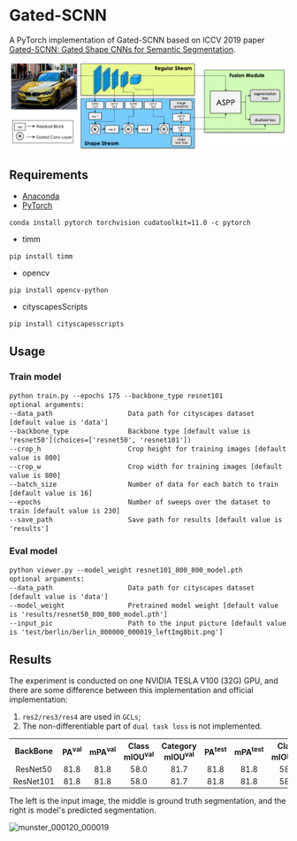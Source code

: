# Gated-SCNN

A PyTorch implementation of Gated-SCNN based on ICCV 2019
paper [Gated-SCNN: Gated Shape CNNs for Semantic Segmentation](https://arxiv.org/abs/1907.05740).

![Network Architecture image from the paper](structure.png)

## Requirements

- [Anaconda](https://www.anaconda.com/download/)
- [PyTorch](https://pytorch.org)

```
conda install pytorch torchvision cudatoolkit=11.0 -c pytorch
```

- timm

```
pip install timm
```

- opencv

```
pip install opencv-python
```

- cityscapesScripts

```
pip install cityscapesscripts
```

## Usage

### Train model

```
python train.py --epochs 175 --backbone_type resnet101
optional arguments:
--data_path                   Data path for cityscapes dataset [default value is 'data']
--backbone_type               Backbone type [default value is 'resnet50'](choices=['resnet50', 'resnet101'])
--crop_h                      Crop height for training images [default value is 800]
--crop_w                      Crop width for training images [default value is 800]
--batch_size                  Number of data for each batch to train [default value is 16]
--epochs                      Number of sweeps over the dataset to train [default value is 230]
--save_path                   Save path for results [default value is 'results']
```

### Eval model

```
python viewer.py --model_weight resnet101_800_800_model.pth
optional arguments:
--data_path                   Data path for cityscapes dataset [default value is 'data']
--model_weight                Pretrained model weight [default value is 'results/resnet50_800_800_model.pth']
--input_pic                   Path to the input picture [default value is 'test/berlin/berlin_000000_000019_leftImg8bit.png']
```

## Results

The experiment is conducted on one NVIDIA TESLA V100 (32G) GPU, and there are some difference between this
implementation and official implementation:

1. `res2/res3/res4` are used in `GCLs`;
2. The non-differentiable part of `dual task loss` is not implemented.

<table>
	<tbody>
		<!-- START TABLE -->
		<!-- TABLE HEADER -->
		<th>BackBone</th>
		<th>PA<sup>val</sup></th>
		<th>mPA<sup>val</sup></th>
		<th>Class mIOU<sup>val</sup></th>
		<th>Category mIOU<sup>val</sup></th>
		<th>PA<sup>test</sup></th>
		<th>mPA<sup>test</sup></th>
		<th>Class mIOU<sup>test</sup></th>
		<th>Category mIOU<sup>test</sup></th>
		<th>FPS</th>
		<th>Download</th>
		<!-- TABLE BODY -->
		<tr>
			<td align="center">ResNet50</td>
			<td align="center">81.8</td>
			<td align="center">81.8</td>
			<td align="center">58.0</td>
			<td align="center">81.7</td>
			<td align="center">81.8</td>
            <td align="center">81.8</td>
			<td align="center">58.0</td>
			<td align="center">81.7</td>
			<td align="center">197</td>
			<td align="center"><a href="https://pan.baidu.com/s/1cmcAtDewYs2lWK7LaktofQ">eg6a</a></td>
		</tr>
		<tr>
			<td align="center">ResNet101</td>
			<td align="center">81.8</td>
			<td align="center">81.8</td>
			<td align="center">58.0</td>
			<td align="center">81.7</td>
			<td align="center">81.8</td>
            <td align="center">81.8</td>
			<td align="center">58.0</td>
			<td align="center">81.7</td>
			<td align="center">197</td>
			<td align="center"><a href="https://pan.baidu.com/s/1cmcAtDewYs2lWK7LaktofQ">eg6a</a></td>
		</tr>
	</tbody>
</table>

The left is the input image, the middle is ground truth segmentation, and the right is model's predicted segmentation.

![munster_000120_000019](result.png)

